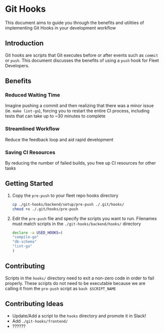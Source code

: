 # Git Hooks

This document aims to guide you through the benefits and utilities of implementing Git Hooks in your
development workflow

## Introduction

Git hooks are scripts that Git executes before or after events such as `commit` or `push`.  This
document discusses the benefits of using a `push` hook for Fleet Developers.

## Benefits

### Reduced Waiting Time

Imagine pushing a commit and then realizing that there was a minor issue (ie. `make
lint-go`), forcing you to restart the entire CI process, including tests that can take up to
~30 minutes to
complete

### Streamlined Workflow

Reduce the feedback loop and aid rapid development

### Saving CI Resources

By reducing the number of failed builds, you free up CI resources for other tasks

## Getting Started

1. Copy the `pre-push` to your fleet repo hooks directory

    ```bash
    cp ./git-hooks/backend/setup/pre-push ./.git/hooks/
    chmod +x ./.git/hooks/pre-push
    ```

2. Edit the `pre-push` file and specify the scripts you want to run.  Filenames must match scripts in the
`./git-hooks/backend/hooks/` directory

    ```bash
    declare -a USED_HOOKS=(
    "compile-go"
    "db-schema"
    "lint-go"
    )
    ```

## Contributing

Scripts in the `hooks/` directory need to exit a non-zero code in order to fail properly.  These
scripts do not need to be executable because we are calling it from the `pre-push` script as `bash $SCRIPT_NAME`

## Contributing Ideas

- Update/Add a script to the `hooks` directory and promote it in Slack!
- Add `./git-hooks/frontend/`
- ??????